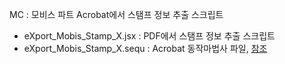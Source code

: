 MC : 모비스 파트 Acrobat에서 스탬프 정보 추출 스크립트

* eXport_Mobis_Stamp_X.jsx : PDF에서 스탬프 정보 추출 스크립트
* eXport_Mobis_Stamp_X.sequ : Acrobat 동작마법사 파일, [참조](https://carnation-credit-f12.notion.site/Acorbat-7faa55a0096e4d708ce7600b2c51126e)